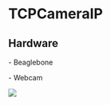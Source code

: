 # TCPCameraIP
<h2>Hardware</h2>
<p>- Beaglebone </p>
<p>- Webcam </p>
<img src="https://user-images.githubusercontent.com/57071897/177499206-c19524a8-856e-4f06-9e8e-ca5a50581896.png"></img>
